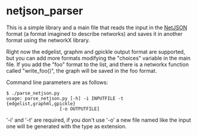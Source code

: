 # netjson_parser

This is a simple library and a main file that reads the input in the [NetJSON](http://netjson.org) format (a format imagined to describe networks) and saves it in another format using the networkX library.

Right now the edgelist, graphm and gpickle output format are supported, but you can add more formats modifying the "choices" variable in the main file. If you add the "foo" format to the list, and there is a networkx function called "write_foo()", the graph will be saved in the foo format.

Command line parameters are as follows:

    $ ./parse_netjson.py 
    usage: parse_netjson.py [-h] -i INPUTFILE -t {edgelist,graphml,gpickle}
                        [-o OUTPUTFILE]


'-i' and '-t' are required, if you don't use '-o' a new file named like the input one will be generated with the type as extension.



